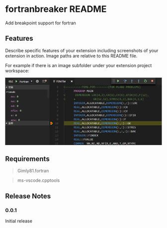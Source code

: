 # fortranbreaker README

Add breakpoint support for fortran 

## Features

Describe specific features of your extension including screenshots of your extension in action. Image paths are relative to this README file.

For example if there is an image subfolder under your extension project workspace:

![feature X](screenshot.png)

## Requirements

> Gimly81.fortran

> ms-vscode.cpptools

## Release Notes

### 0.0.1

Initial release